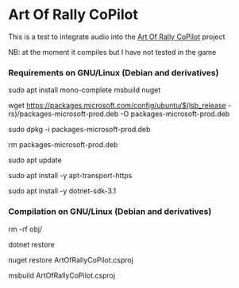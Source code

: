 # Art Of Rally CoPilot
This is a test to integrate audio into the [Art Of Rally CoPilot](https://github.com/MoonDragon-MD/ArtOfRallyCoPilot) project

NB: at the moment it compiles but I have not tested in the game

### Requirements on GNU/Linux (Debian and derivatives)
sudo apt install mono-complete msbuild nuget

wget https://packages.microsoft.com/config/ubuntu/$(lsb_release -rs)/packages-microsoft-prod.deb -O packages-microsoft-prod.deb

sudo dpkg -i packages-microsoft-prod.deb

rm packages-microsoft-prod.deb

sudo apt update

sudo apt install -y apt-transport-https

sudo apt install -y dotnet-sdk-3.1

### Compilation on GNU/Linux (Debian and derivatives)

rm -rf obj/

dotnet restore

nuget restore ArtOfRallyCoPilot.csproj

msbuild ArtOfRallyCoPilot.csproj

